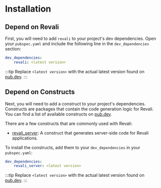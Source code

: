 # Installation

## Depend on Revali

First, you will need to add `revali` to your project's dev dependencies. Open your `pubspec.yaml` and include the following line in the `dev_dependencies` section:

```yaml title="pubspec.yaml"
dev_dependencies:
    revali: <latest version>
```

:::tip
Replace `<latest version>` with the actual latest version found on [pub.dev](https://pub.dev/packages/revali).
:::

## Depend on Constructs

Next, you will need to add a construct to your project's dependencies. Constructs are packages that contain the code generation logic for Revali. You can find a list of available constructs on [pub.dev](https://pub.dev/packages?q=dependency%3Arevali_construct).

There are a few constructs that are commonly used with Revali:

- [revali_server](https://pub.dev/packages/revali_server): A construct that generates server-side code for Revali applications.

To install the constructs, add them to your `dev_dependencies` in your `pubspec.yaml`:

```yaml title="pubspec.yaml"
dev_dependencies:
    revali_server: <latest version>
```

:::tip
Replace `<latest version>` with the actual latest version found on [pub.dev](https://pub.dev/packages/revali_server).
:::
